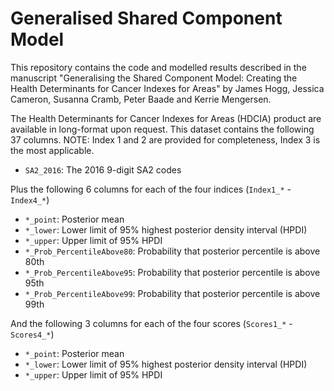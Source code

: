 # Generalised Shared Component Model

This repository contains the code and modelled results described in the manuscript "Generalising the Shared Component Model: Creating the Health Determinants for Cancer Indexes for Areas" by James Hogg, Jessica Cameron, Susanna Cramb, Peter Baade and Kerrie Mengersen.

The Health Determinants for Cancer Indexes for Areas (HDCIA) product are available in long-format upon request. This dataset contains the following 37 columns. NOTE: Index 1 and 2 are provided for completeness, Index 3 is the most applicable. 

<!--from the authors. in the dataset `ModelledEstimates.csv`.--->

- `SA2_2016`: The 2016 9-digit SA2 codes

Plus the following 6 columns for each of the four indices (`Index1_*` - `Index4_*`)

- `*_point`: Posterior mean
- `*_lower`: Lower limit of 95% highest posterior density interval (HPDI)
- `*_upper`: Upper limit of 95% HPDI
- `*_Prob_PercentileAbove80`: Probability that posterior percentile is above 80th
- `*_Prob_PercentileAbove95`: Probability that posterior percentile is above 95th
- `*_Prob_PercentileAbove99`: Probability that posterior percentile is above 99th

And the following 3 columns for each of the four scores (`Scores1_*` - `Scores4_*`)

- `*_point`: Posterior mean
- `*_lower`: Lower limit of 95% highest posterior density interval (HPDI)
- `*_upper`: Upper limit of 95% HPDI
